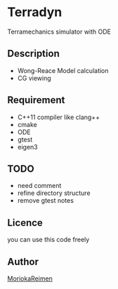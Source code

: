 Terradyn
====

Terramechanics simulator with ODE

## Description
* Wong-Reace Model calculation
* CG viewing

## Requirement

* C++11 compiler like clang++
* cmake
* ODE
* gtest
* eigen3

## TODO

* need comment
* refine directory structure
* remove gtest notes

## Licence

you can use this code freely

## Author

[MoriokaReimen](https://github.com/MoriokaReimen)
